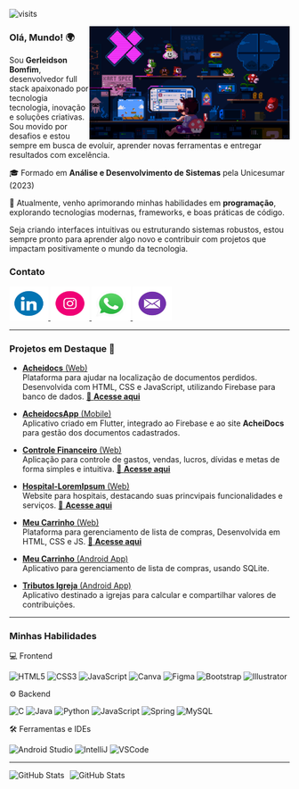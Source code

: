 
![visits](https://visit-counter.vercel.app/counter.png?page=https%3A%2F%2Fgithub.com%2FGerleidson&s=30&c=00ff00&bg=00000000&no=7&ff=electrolize&tb=Total+de+visitas+&ta=)

<img align="right" alt="GIF" src="https://github.com/Gerleidson/Gerleidson/blob/master/gifs/intro.gif" width="360px">

### **Olá, Mundo!** 🌍

Sou **Gerleidson Bomfim**, desenvolvedor full stack apaixonado por tecnologia tecnologia, inovação e soluções criativas. Sou movido por desafios e estou sempre em busca de evoluir, aprender novas ferramentas e entregar resultados com excelência.

🎓 Formado em **Análise e Desenvolvimento de Sistemas** pela Unicesumar (2023)

🚀 Atualmente, venho aprimorando minhas habilidades em **programação**, explorando tecnologias modernas, frameworks, e boas práticas de código.

Seja criando interfaces intuitivas ou estruturando sistemas robustos, estou sempre pronto para aprender algo novo e contribuir com projetos que impactam positivamente o mundo da tecnologia.


 ### Contato
 
  <a href="https://www.linkedin.com/in/gerleidsonBomfim" target="_blank">
    <img src="https://github.com/Gerleidson/Gerleidson/blob/master/gifs/linkdin.gif" width="70" height="60" alt="LinkedIn logo">
  </a>
  <a href="https://instagram.com/gerleidson" target="_blank">
    <img src="https://github.com/Gerleidson/Gerleidson/blob/master/gifs/insta1.gif" width="70" height="60" alt="Instagram logo">
  </a>
  <a href="https://api.whatsapp.com/send?phone=+5571992777540" target="_blank">
    <img src="https://github.com/Gerleidson/Gerleidson/blob/master/gifs/whats.gif" width="70" height="60" alt="WhatsApp logo">
  </a>
  <a href="mailto:gerleidson.bomfim@gmail.com" target="_blank">
    <img src="https://github.com/Gerleidson/Gerleidson/blob/master/gifs/mail5.gif" width="70" height="60" alt="Gmail logo">
  </a>

--- 

### Projetos em Destaque 🚀

- [**Acheidocs** (Web)](https://github.com/Gerleidson/AcheiDocs)  
  Plataforma para ajudar na localização de documentos perdidos. Desenvolvida com HTML, CSS e JavaScript, utilizando Firebase para banco de dados. [🔗 **Acesse aqui**](https://acheidocs.vercel.app/)

- [**AcheidocsApp** (Mobile)](https://github.com/Gerleidson/AcheiDocsApp)  
  Aplicativo criado em Flutter, integrado ao Firebase e ao site **AcheiDocs** para gestão dos documentos cadastrados.

- [**Controle Financeiro** (Web)](https://github.com/Gerleidson/ControleFinanceiro)  
  Aplicação para controle de gastos, vendas, lucros, dívidas e metas de forma simples e intuitiva.  [🔗 **Acesse aqui**](https://controllefinanceiro.vercel.app/)

- [**Hospital-LoremIpsum** (Web)](https://github.com/Gerleidson/Hospital-LoremIpsum)  
  Website para hospitais, destacando suas princvipais funcionalidades e serviços.  [🔗 **Acesse aqui**](https://hospital-lorem-ipsum.vercel.app/)

- [**Meu Carrinho** (Web)](https://github.com/Gerleidson/Meu-Carrinho)  
  Plataforma para gerenciamento de lista de compras, Desenvolvida em HTML, CSS e JS.  [🔗 **Acesse aqui**](https://compra-mensal.vercel.app/)

- [**Meu Carrinho** (Android App)](https://github.com/Gerleidson/App-MeuCarrinho)  
  Aplicativo para gerenciamento de lista de compras, usando SQLite.

- [**Tributos Igreja** (Android App)](https://github.com/Gerleidson/App-TributosVPB)  
  Aplicativo destinado a igrejas para calcular e compartilhar valores de contribuições.


---

### Minhas Habilidades
 💻 Frontend
<p align="left">
  <img src="https://cdn.jsdelivr.net/gh/devicons/devicon@latest/icons/html5/html5-original.svg" height="40" alt="HTML5"/>
  <img src="https://cdn.jsdelivr.net/gh/devicons/devicon@latest/icons/css3/css3-original.svg" height="40" alt="CSS3"/>
  <img src="https://cdn.jsdelivr.net/gh/devicons/devicon/icons/javascript/javascript-original.svg" height="40" alt="JavaScript"/>
  <img src="https://cdn.jsdelivr.net/gh/devicons/devicon/icons/canva/canva-original.svg" height="40" alt="Canva"/>
  <img src="https://cdn.jsdelivr.net/gh/devicons/devicon/icons/figma/figma-original.svg" height="40" alt="Figma"/>
  <img src="https://cdn.jsdelivr.net/gh/devicons/devicon@latest/icons/bootstrap/bootstrap-original.svg" height="40" alt="Bootstrap"/>
  <img src="https://cdn.jsdelivr.net/gh/devicons/devicon/icons/illustrator/illustrator-plain.svg" height="40" alt="Illustrator"/>
</p>

⚙️ Backend
<p align="left">
  <img src="https://cdn.jsdelivr.net/gh/devicons/devicon/icons/c/c-original.svg" height="40" alt="C"/>
  <img src="https://cdn.jsdelivr.net/gh/devicons/devicon/icons/java/java-original.svg" height="40" alt="Java"/>
  <img src="https://cdn.jsdelivr.net/gh/devicons/devicon/icons/python/python-original.svg" height="40" alt="Python"/>
  <img src="https://cdn.jsdelivr.net/gh/devicons/devicon/icons/javascript/javascript-original.svg" height="40" alt="JavaScript"/>
  <img src="https://cdn.jsdelivr.net/gh/devicons/devicon/icons/spring/spring-original-wordmark.svg" height="40" alt="Spring"/>
  <img src="https://cdn.jsdelivr.net/gh/devicons/devicon/icons/mysql/mysql-original.svg" height="40" alt="MySQL"/>
</p>

🛠 Ferramentas e IDEs
<p align="left">
  <img src="https://cdn.jsdelivr.net/gh/devicons/devicon/icons/androidstudio/androidstudio-original.svg" height="40" alt="Android Studio"/>
  <img src="https://cdn.jsdelivr.net/gh/devicons/devicon/icons/intellij/intellij-original.svg" height="40" alt="IntelliJ"/>
  <img src="https://cdn.jsdelivr.net/gh/devicons/devicon/icons/vscode/vscode-original.svg" height="40" alt="VSCode"/>
</p>


---

<p>
  <img 
    align="left" 
    alt="GitHub Stats" 
    height="200" 
    style="padding-right: 10px;" 
    src="https://github-readme-stats.vercel.app/api?username=Gerleidson&show_icons=true&theme=tokyonight&include_all_commits=true&locale=pt-br" 
  />

<img 
      align="left" 
      alt="GitHub Stats" 
      height="200" 
      src="https://github-readme-stats.vercel.app/api/top-langs/?username=Gerleidson&theme=tokyonight&layout=compact&custom_title=Tecnologias&langs_count=9" 
  />

</p>
